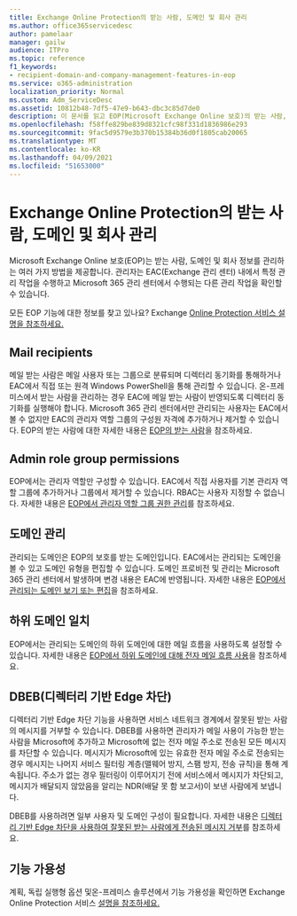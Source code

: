 ```yaml
---
title: Exchange Online Protection의 받는 사람, 도메인 및 회사 관리
ms.author: office365servicedesc
author: pamelaar
manager: gailw
audience: ITPro
ms.topic: reference
f1_keywords:
- recipient-domain-and-company-management-features-in-eop
ms.service: o365-administration
localization_priority: Normal
ms.custom: Adm_ServiceDesc
ms.assetid: 10812b48-7df5-47e9-b643-dbc3c85d7de0
description: 이 문서를 읽고 EOP(Microsoft Exchange Online 보호)의 받는 사람, 도메인 및 회사 관리에 대해 자세히 알아보습니다.
ms.openlocfilehash: f58ffe829be839d8321cfc98f331d1836986e293
ms.sourcegitcommit: 9fac5d9579e3b370b15384b36d0f1805cab20065
ms.translationtype: MT
ms.contentlocale: ko-KR
ms.lasthandoff: 04/09/2021
ms.locfileid: "51653000"
---
```

# <a name="recipient-domain-and-company-management-in-exchange-online-protection"></a>Exchange Online Protection의 받는 사람, 도메인 및 회사 관리

Microsoft Exchange Online 보호(EOP)는 받는 사람, 도메인 및 회사 정보를 관리하는 여러 가지 방법을 제공합니다. 관리자는 EAC(Exchange 관리 센터) 내에서 특정 관리 작업을 수행하고 Microsoft 365 관리 센터에서 수행되는 다른 관리 작업을 확인할 수 있습니다.
  
모든 EOP 기능에 대한 정보를 찾고 있나요? Exchange [Online Protection 서비스 설명을 참조하세요.](exchange-online-protection-service-description.md)
  
## <a name="mail-recipients"></a>Mail recipients

메일 받는 사람은 메일 사용자 또는 그룹으로 분류되며 디렉터리 동기화를 통해하거나 EAC에서 직접 또는 원격 Windows PowerShell을 통해 관리할 수 있습니다. 온-프레미스에서 받는 사람을 관리하는 경우 EAC에 메일 받는 사람이 반영되도록 디렉터리 동기화를 실행해야 합니다. Microsoft 365 관리 센터에서만 관리되는 사용자는 EAC에서 볼 수 없지만 EAC의 관리자 역할 그룹의 구성원 자격에 추가하거나 제거할 수 있습니다. EOP의 받는 사람에 대한 자세한 내용은 [EOP의 받는 사람](/microsoft-365/security/office-365-security/manage-recipients-in-eop)을 참조하세요.
  
## <a name="admin-role-group-permissions"></a>Admin role group permissions

EOP에서는 관리자 역할만 구성할 수 있습니다. EAC에서 직접 사용자를 기본 관리자 역할 그룹에 추가하거나 그룹에서 제거할 수 있습니다. RBAC는 사용자 지정할 수 없습니다. 자세한 내용은 [EOP에서 관리자 역할 그룹 권한 관리](/microsoft-365/security/office-365-security/manage-admin-role-group-permissions-in-eop)를 참조하세요.
  
## <a name="domain-management"></a>도메인 관리

관리되는 도메인은 EOP의 보호를 받는 도메인입니다. EAC에서는 관리되는 도메인을 볼 수 있고 도메인 유형을 편집할 수 있습니다. 도메인 프로비전 및 관리는 Microsoft 365 관리 센터에서 발생하며 변경 내용은 EAC에 반영됩니다. 자세한 내용은 [EOP에서 관리되는 도메인 보기 또는 편집](/microsoft-365/security/office-365-security/exchange-online-protection-overview)을 참조하세요.
  
## <a name="match-subdomains"></a>하위 도메인 일치

EOP에서는 관리되는 도메인의 하위 도메인에 대한 메일 흐름을 사용하도록 설정할 수 있습니다. 자세한 내용은 [EOP에서 하위 도메인에 대해 전자 메일 흐름 사용](/microsoft-365/security/office-365-security/mail-flow-in-eop)을 참조하세요. 
  
## <a name="directory-based-edge-blocking-dbeb"></a>DBEB(디렉터리 기반 Edge 차단)

디렉터리 기반 Edge 차단 기능을 사용하면 서비스 네트워크 경계에서 잘못된 받는 사람의 메시지를 거부할 수 있습니다. DBEB를 사용하면 관리자가 메일 사용이 가능한 받는 사람을 Microsoft에 추가하고 Microsoft에 없는 전자 메일 주소로 전송된 모든 메시지를 차단할 수 있습니다. 메시지가 Microsoft에 있는 유효한 전자 메일 주소로 전송되는 경우 메시지는 나머지 서비스 필터링 계층(맬웨어 방지, 스팸 방지, 전송 규칙)을 통해 계속됩니다. 주소가 없는 경우 필터링이 이루어지기 전에 서비스에서 메시지가 차단되고, 메시지가 배달되지 않았음을 알리는 NDR(배달 못 함 보고서)이 보낸 사람에게 보냅니다. 
  
DBEB를 사용하려면 일부 사용자 및 도메인 구성이 필요합니다. 자세한 내용은 [디렉터리 기반 Edge 차단을 사용하여 잘못된 받는 사람에게 전송된 메시지 거부](/exchange/mail-flow-best-practices/use-directory-based-edge-blocking)를 참조하세요.
  
## <a name="feature-availability"></a>기능 가용성

계획, 독립 실행형 옵션 및온-프레미스 솔루션에서 기능 가용성을 확인하면 Exchange Online Protection 서비스 [설명을 참조하세요.](exchange-online-protection-service-description.md)